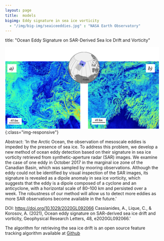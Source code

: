 ```yaml
---
layout: page
title:  models
bigimg: Eddy signature in sea ice vorticity
  - "/img/big-img/seaiceeddies.jpg" : "NASA Earth Observatory"
---
```

title: "Ocean Eddy Signature on SAR-Derived Sea Ice Drift and Vorticity"

![](/img/big-img/figure1GRL.png){:class="img-responsive"}

Abstract: 'In the Arctic Ocean, the observation of mesoscale eddies is impeded by the presence of sea ice. To address this problem, we develop a new method of ocean eddy detection based on their signature in sea ice vorticity retrieved from synthetic-aperture radar (SAR) images. We examine the case of one eddy in October 2017 in the marginal ice zone of the Canadian Basin, which was sampled by mooring observations. Although the eddy could not be identified by visual inspection of the SAR images, its signature is revealed as a dipole anomaly in sea ice vorticity, which suggests that the eddy is a dipole composed of a cyclone and an anticyclone, with a horizontal scale of 80–100 km and persisted over a week. The robustness of our method will allow us to detect more eddies as more SAR observations become available in the future.'

DOI: https://doi.org/10.1029/2020GL092066
Cassianides, A., Lique, C., & Korosov, A. (2021), Ocean eddy signature on SAR-derived sea ice drift and vorticity, Geophysical Research Letters, 48, e2020GL092066.'

The algorithm for retrieving the sea ice drift is an open source feature tracking algorithm available at [Github](https://github.com/nansencenter/sea_ice_drift/tree/v0.3)


